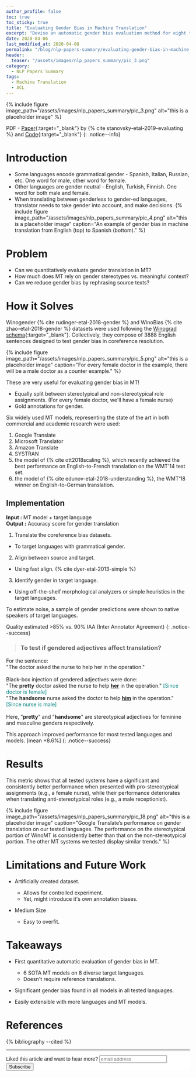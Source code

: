 ```yaml
---
author_profile: false
toc: true
toc_sticky: true
title: "Evaluating Gender Bias in Machine Translation"
excerpt: "Devise an automatic gender bias evaluation method for eight target languages with grammatical gender, based on morphological analysis."
date: 2020-04-06
last_modified_at: 2020-04-08
permalink: "/blog/nlp-papers-summary/evaluating-gender-bias-in-machine-translation/"
header: 
  teaser: "/assets/images/nlp_papers_summary/pic_3.png"
category: 
  - NLP Papers Summary
tags:
  - Machine Translation
  - ACL   
---
```


{% include figure image_path="/assets/images/nlp_papers_summary/pic_3.png"
 alt="this is a placeholder image" %}

PDF - [Paper](https://www.aclweb.org/anthology/P19-1164.pdf){:target="_blank"} by {% cite stanovsky-etal-2019-evaluating %} and [Code](https://github.com/gabrielStanovsky/mt_gender){:target="_blank"}
{: .notice--info}

# Introduction
* Some languages encode grammatical gender - Spanish, Italian, Russian, etc. One word for male, other word for female.
* Other languages are gender neutral - English, Turkish, Finnish. One word for both male and female.
* When translating between genderless to gender-ed languages, translator needs to take gender into account, and make decisions.
{% include figure image_path="/assets/images/nlp_papers_summary/pic_4.png"
 alt="this is a placeholder image" 
 caption="An example of gender bias in machine translation from English (top) to Spanish (bottom)." %}

# Problem
* Can we quantitatively evaluate gender translation in MT?
* How much does MT rely on gender stereotypes vs. meaningful context?
* Can we reduce gender bias by rephrasing source texts?

# How it Solves
Winogender {% cite rudinger-etal-2018-gender %} and WinoBias {% cite zhao-etal-2018-gender %} datasets were used 
following the [Winograd schema](https://www.aaai.org/ocs/index.php/SSS/SSS11/paper/viewFile/2502/2964){:target="_blank"}. 
Collectively, they compose of 3888 English sentences designed to test gender bias in coreference resolution.

{% include figure image_path="/assets/images/nlp_papers_summary/pic_5.png"
 alt="this is a placeholder image" 
 caption="For every female doctor in the example, there will be a male doctor as a counter example." %}
 
These are very useful for evaluating gender bias in MT!
 * Equally split between stereotypical and non-stereotypical role assignments. (For every female doctor, we'll have a 
 female nurse)
 * Gold annotations for gender.
 
Six widely used MT models, representing the state of the art in both commercial and academic research
were used:
1. Google Translate
2. Microsoft Translator
3. Amazon Translate
4. SYSTRAN 
5. the model of {% cite ott2018scaling %}, which recently achieved the best performance on English-to-French
translation on the WMT'14 test set.
6. the model of {% cite edunov-etal-2018-understanding %}, the WMT’18 winner on English-to-German translation. 
  
## Implementation
**Input :** MT model + target language<br>
**Output :** Accuracy score for gender translation

1. Translate the coreference bias datasets.
  * To target languages with grammatical gender.
 
2. Align between source and target.
  * Using fast align. {% cite dyer-etal-2013-simple %}
 
 3. Identify gender in target language.
  * Using off-the-shelf morphological analyzers or simple heuristics in the target languages.

To estimate noise, a sample of gender predictions were shown to native speakers of target languages.

Quality estimated >85% vs. 90% IAA (Inter Annotator Agreement)
{: .notice--success} 

> ### To test if gendered adjectives affect translation?
For the sentence:<br>
"The doctor asked the nurse to help her in the operation."<br><br>
Black-box injection of gendered adjectives were done:<br>
"The **pretty** doctor asked the nurse to help **<u>her</u>** in the operation."
<span style='color:teal'>[Since doctor is female]</span><br>
"The **handsome** nurse asked the doctor to help **<u>him</u>** in the operation."
<span style='color:teal'>[Since nurse is male]</span><br><br>
Here, "**pretty**" and "**handsome**" are stereotypical adjectives for feminine and masculine genders respectively.

This approach improved performance for most tested languages and models. [mean +8.6%]
{: .notice--success} 

# Results
This metric shows that all tested systems have a significant and consistently better performance when presented with pro-stereotypical
assignments (e.g., a female nurse), while their
performance deteriorates when translating anti-stereotypical roles (e.g., a male receptionist).

{% include figure image_path="/assets/images/nlp_papers_summary/pic_18.png"
 alt="this is a placeholder image" 
 caption="Google Translate’s performance on gender translation on our tested languages. The performance on the
stereotypical portion of WinoMT is consistently better than that on the non-stereotypical portion. The other MT
systems we tested display similar trends." %}

 
# Limitations and Future Work
* Artificially created dataset.
  * Allows for controlled experiment.
  * Yet, might introduce it's own annotation biases.
 
* Medium Size 
  * Easy to overfit.
 
# Takeaways
* First quantitative automatic evaluation of gender bias in MT.
  * 6 SOTA MT models on 8 diverse target languages.
  * Doesn't require reference translations.
  
* Significant gender bias found in all models in all tested languages.
* Easily extensible with more languages and MT models.

# References
{% bibliography --cited %}

---
<!-- Begin Mailchimp Signup Form -->
<link href="//cdn-images.mailchimp.com/embedcode/horizontal-slim-10_7.css" rel="stylesheet" type="text/css">
<style type="text/css">
	#mc_embed_signup{background:#fff; clear:left; font:14px Helvetica,Arial,sans-serif; width:100%;}
	/* Add your own Mailchimp form style overrides in your site stylesheet or in this style block.
	   We recommend moving this block and the preceding CSS link to the HEAD of your HTML file. */
</style>
<div id="mc_embed_signup">
<form action="https://github.us19.list-manage.com/subscribe/post?u=011e5e92fe856b3d318b414ad&amp;id=f8ae890e5c" method="post" id="mc-embedded-subscribe-form" name="mc-embedded-subscribe-form" class="validate" target="_blank" novalidate>
    <div id="mc_embed_signup_scroll">
	<label for="mce-EMAIL">Liked this article and want to hear more?</label>
	<input type="email" value="" name="EMAIL" class="email" id="mce-EMAIL" placeholder="email address" required>
    <!-- real people should not fill this in and expect good things - do not remove this or risk form bot signups-->
    <div style="position: absolute; left: -5000px;" aria-hidden="true"><input type="text" name="b_92fe86c389878585bc87837e8_50543deff9" tabindex="-1" value=""></div>
    <div class="clear"><input type="submit" value="Subscribe" name="subscribe" id="mc-embedded-subscribe" class="button"></div>
    </div>
</form>
</div>
<!--End mc_embed_signup-->
